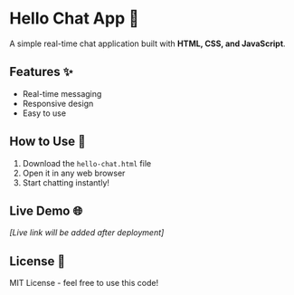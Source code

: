 # Hello Chat App 💬

A simple real-time chat application built with **HTML, CSS, and JavaScript**.

## Features ✨
- Real-time messaging
- Responsive design
- Easy to use

## How to Use 🚀
1. Download the `hello-chat.html` file
2. Open it in any web browser
3. Start chatting instantly!

## Live Demo 🌐
*[Live link will be added after deployment]*

## License 📄
MIT License - feel free to use this code!

